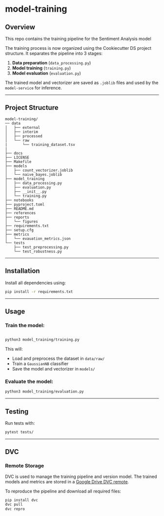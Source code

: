 # model-training

## Overview

This repo contains the training pipeline for the Sentiment Analysis model

The training process is now organized using the Cookiecutter DS project structure. It separates the pipeline into 3 stages:
1. **Data preparation** (`data_processing.py`)
2. **Model training** (`training.py`)
3. **Model evaluation** (`evaluation.py`)

The trained model and vectorizer are saved as `.joblib` files and used by the `model-service` for inference.

---

## Project Structure

```
model-training/
── data
│   ├── external
│   ├── interim
│   ├── processed
│   └── raw
|    	└── training_dataset.tsv
|
├── docs
├── LICENSE
├── Makefile
├── models
│   ├── count_vectorizer.joblib
│   └── naive_bayes.joblib
├── model_training
│   ├── data_processing.py
│   ├── evaluation.py
│   ├── __init__.py
│   └── training.py
├── notebooks
├── pyproject.toml
├── README.md
├── references
├── reports
│   └── figures
├── requirements.txt
├── setup.cfg
├── metrics
│   └── evauation_metrics.json
└── tests
    ├── test_preprocessing.py
    └── test_robustness.py

```

---

## Installation

Install all dependencies using:

```bash
pip install -r requirements.txt
```


---

## Usage

### Train the model:
```bash

python3 model_training/training.py
```

This will:
- Load and preprocess the dataset in `data/raw/`
- Train a `GaussianNB` classifier
- Save the model and vectorizer in `models/`

### Evaluate the model:
```bash
python3 model_training/evaluation.py
```

---

## Testing

Run tests with:
```bash
pytest tests/
```


---

## DVC

### Remote Storage

DVC is used to manage the training pipeline and version model.
The trained models and metrics are stored in a [Google Drive DVC remote](https://drive.google.com/drive/folders/1Zos2D5nXmVBMFA8ekO_p7VZTqyAcy1q3).

To reproduce the pipeline and download all required files:

```bash
pip install dvc
dvc pull
dvc repro
```
